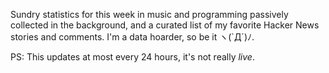 Sundry statistics for this week in music and programming passively collected in the background, and a curated list of my favorite Hacker News stories and comments. I'm a data hoarder, so be it ヽ(`Д´)ﾉ.

<p class='sub'>PS: This updates at most every 24 hours, it's not really <em>live</em>.</p>
